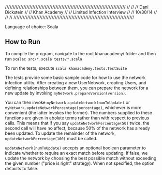 ///////////////////////////////////////////////////////////////////////////////
//                                                                           //
//  Dani Dickstein                                                           //
//  Khan Academy                                                             //
//  Limited Infection Interview                                              //
//  10/30/14                                                                 //
//                                                                           //
///////////////////////////////////////////////////////////////////////////////

Language of choice: Scala

How to Run
----------
  To compile the program, navigate to the root khanacademy/ folder and then run
    `scalac src/*.scala tests/*.scala`

  To run the tests, execute `scala khanacademy.tests.TestSuite`

  The tests provide some basic sample code for how to use the network infection
  utility.  After creating a new UserNetwork, creating Users, and defining
  relationships between them, you can prepare the network for a new update
  by invoking `myNetwork.prepareVersion(version)`.

  You can then invoke `myNetwork.updateNetwork(numToUpdate)` or 
  `myNetwork.updateNetworkPercentage(percentage)`, whichever is more
  convenient (the latter invokes the former).  The numbers supplied to these
  functions are given in abolute terms rather than with respect to previous
  calls.  This means that if you say `updateNetworkPercentage(50)` twice, the
  second call will have no affect, because 50% of the network has already been
  updated.  To update the remainder of the network,
  `updateNetworkPercentage(100)` must be called.

  `updateNetwork(numToUpdate)` accepts an optional boolean parameter to
  indicate whether to require an exact match before updating.  If false, we
  update the network by choosing the best possible match without exceeding the
  given number ("price is right" strategy).  When not specified, the option
  defaults to false.
